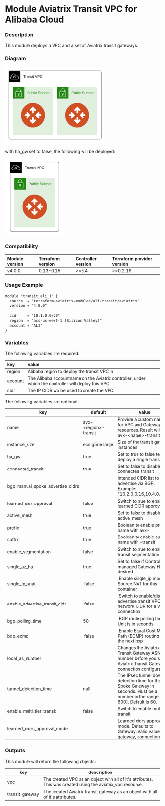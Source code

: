 # Module Aviatrix Transit VPC for Alibaba Cloud

### Description
This module deploys a VPC and a set of Aviatrix transit gateways.

### Diagram
<img src="https://github.com/terraform-aviatrix-modules/terraform-aviatrix-ali-transit/blob/master/img/transit-vpc-ali-ha.png?raw=true">

with ha_gw set to false, the following will be deployed:

<img src="https://github.com/terraform-aviatrix-modules/terraform-aviatrix-ali-transit/blob/master/img/transit-vpc-ali.png?raw=true">

### Compatibility
Module version | Terraform version | Controller version | Terraform provider version
:--- | :--- | :--- | :---
v4.0.0 | 0.13-0.15 | >=6.4 | >=0.2.19

### Usage Example
```
module "transit_ali_1" {
  source  = "terraform-aviatrix-modules/ali-transit/aviatrix"
  version = "4.0.0"

  cidr    = "10.1.0.0/20"
  region  = "acs-us-west-1 (Silicon Valley)"
  account = "ALI"
}
```

### Variables
The following variables are required:

key | value
:--- | :---
region | Alibaba region to deploy the transit VPC in
account | The Alibaba accountname on the Aviatrix controller, under which the controller will deploy this VPC
cidr | The IP CIDR wo be used to create the VPC.

The following variables are optional:

key | default | value
--- | --- | ---
name | avx-\<region\>-transit | Provide a custom name for VPC and Gateway resources. Result will be avx-\<name\>-transit.
instance_size | ecs.g5ne.large | Size of the transit gateway instances
ha_gw | true | Set to true to false te deploy a single transit GW.
connected_transit | true | Set to false to disable connected_transit
bgp_manual_spoke_advertise_cidrs | | Intended CIDR list to advertise via BGP. Example: "10.2.0.0/16,10.4.0.0/16" 
learned_cidr_approval | false | Switch to true to enable learned CIDR approval
active_mesh | true | Set to false to disable active_mesh
prefix | true | Boolean to enable prefix name with avx-
suffix | true | Boolean to enable suffix name with -transit
enable_segmentation | false | Switch to true to enable transit segmentation
single_az_ha | true | Set to false if Controller managed Gateway HA is desired
single_ip_snat | false | Enable single_ip mode Source NAT for this container
enable_advertise_transit_cidr  | false | Switch to enable/disable advertise transit VPC network CIDR for a VGW connection
bgp_polling_time  | 50 | BGP route polling time. Unit is in seconds
bgp_ecmp  | false | Enable Equal Cost Multi Path (ECMP) routing for the next hop
local_as_number | | Changes the Aviatrix Transit Gateway ASN number before you setup Aviatrix Transit Gateway connection configurations.
tunnel_detection_time | null | The IPsec tunnel down detection time for the Spoke Gateway in seconds. Must be a number in the range [20-600]. Default is 60.
enable_multi_tier_transit |	false |	Switch to enable multi tier transit
learned_cidrs_approval_mode | | Learned cidrs approval mode. Defaults to Gateway. Valid values: gateway, connection

### Outputs
This module will return the following objects:

key | description
--- | ---
vpc | The created VPC as an object with all of it's attributes. This was created using the aviatrix_vpc resource.
transit_gateway | The created Aviatrix transit gateway as an object with all of it's attributes.